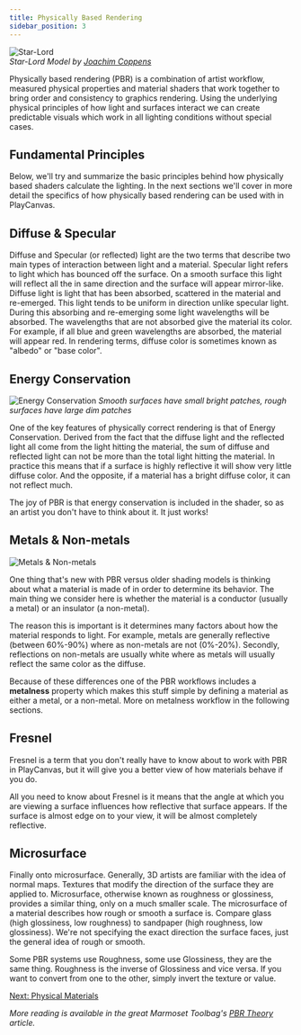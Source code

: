 ```yaml
---
title: Physically Based Rendering
sidebar_position: 3
---
```


![Star-Lord](/img/user-manual/graphics/physical-rendering/star-lord.jpg)  
*Star-Lord Model by [Joachim Coppens][2]*

Physically based rendering (PBR) is a combination of artist workflow, measured physical properties and material shaders that work together to bring order and consistency to graphics rendering. Using the underlying physical principles of how light and surfaces interact we can create predictable visuals which work in all lighting conditions without special cases.

## Fundamental Principles

Below, we'll try and summarize the basic principles behind how physically based shaders calculate the lighting. In the next sections we'll cover in more detail the specifics of how physically based rendering can be used with in PlayCanvas.

## Diffuse & Specular

Diffuse and Specular (or reflected) light are the two terms that describe two main types of interaction between light and a material. Specular light refers to light which has bounced off the surface. On a smooth surface this light will reflect all the in same direction and the surface will appear mirror-like. Diffuse light is light that has been absorbed, scattered in the material and re-emerged. This light tends to be uniform in direction unlike specular light. During this absorbing and re-emerging some light wavelengths will be absorbed. The wavelengths that are not absorbed give the material its color. For example, if all blue and green wavelengths are absorbed, the material will appear red. In rendering terms, diffuse color is sometimes known as "albedo" or "base color".

## Energy Conservation

![Energy Conservation](/img/user-manual/graphics/physical-rendering/energy-conservation.jpg)
*Smooth surfaces have small bright patches, rough surfaces have large dim patches*

One of the key features of physically correct rendering is that of Energy Conservation. Derived from the fact that the diffuse light and the reflected light all come from the light hitting the material, the sum of diffuse and reflected light can not be more than the total light hitting the material. In practice this means that if a surface is highly reflective it will show very little diffuse color. And the opposite, if a material has a bright diffuse color, it can not reflect much.

The joy of PBR is that energy conservation is included in the shader, so as an artist you don't have to think about it. It just works!

## Metals & Non-metals

![Metals & Non-metals](/img/user-manual/graphics/physical-rendering/materials.jpg)

One thing that's new with PBR versus older shading models is thinking about what a material is made of in order to determine its behavior. The main thing we consider here is whether the material is a conductor (usually a metal) or an insulator (a non-metal).

The reason this is important is it determines many factors about how the material responds to light. For example, metals are generally reflective (between 60%-90%) where as non-metals are not (0%-20%). Secondly, reflections on non-metals are usually white where as metals will usually reflect the same color as the diffuse.

Because of these differences one of the PBR workflows includes a **metalness** property which makes this stuff simple by defining a material as either a metal, or a non-metal. More on metalness workflow in the following sections.

## Fresnel

Fresnel is a term that you don't really have to know about to work with PBR in PlayCanvas, but it will give you a better view of how materials behave if you do.

All you need to know about Fresnel is it means that the angle at which you are viewing a surface influences how reflective that surface appears. If the surface is almost edge on to your view, it will be almost completely reflective.

## Microsurface

Finally onto microsurface. Generally, 3D artists are familiar with the idea of normal maps. Textures that modify the direction of the surface they are applied to. Microsurface, otherwise known as roughness or glossiness, provides a similar thing, only on a much smaller scale. The microsurface of a material describes how rough or smooth a surface is. Compare glass (high glossiness, low roughness) to sandpaper (high roughness, low glossiness). We're not specifying the exact direction the surface faces, just the general idea of rough or smooth.

Some PBR systems use Roughness, some use Glossiness, they are the same thing. Roughness is the inverse of Glossiness and vice versa. If you want to convert from one to the other, simply invert the texture or value.

[Next: Physical Materials][6]

*More reading is available in the great Marmoset Toolbag's [PBR Theory][5] article.*

[2]: https://www.joachimcoppens.com/
[5]: https://www.marmoset.co/toolbag/learn/pbr-theory
[6]: /user-manual/graphics/physical-rendering/physical-materials
